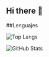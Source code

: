 ## Hi there 👋

##Lenguajes

![Top Langs](https://github-readme-stats.vercel.app/api/top-langs/?username=TeoBarrena&layout=compact&theme=dark)

![GitHub Stats](https://github-readme-stats.vercel.app/api?username=TeoBarrena&show_icons=true&count_private=true&theme=dark)
